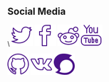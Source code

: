 Social Media
---

\\
[![Twitter](/assets/social/twitter.svg)](https://twitter.com/eosdac)
[![Facebook](/assets/social/facebook.svg)](https://facebook.com/eosdac)
[![Reddit](/assets/social/reddit.svg)](https://www.reddit.com/r/eosdac)
[![YouTube](/assets/social/youtube.svg)](https://www.youtube.com/eosdac)

[![Github](/assets/social/github.svg)](https://github.com/eosdac)
[![VK](/assets/social/vk.svg)](https://vk.com/eosdac)
[![Steem](/assets/social/steem.svg)](https://steemit.com/@eosdac)
